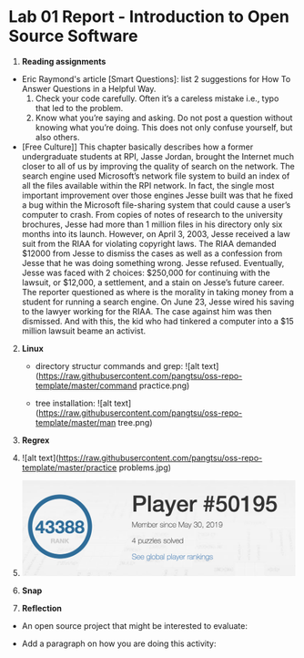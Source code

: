 # Lab 01 Report - Introduction to Open Source Software

1. **Reading assignments** 
- Eric Raymond's article [Smart Questions]: list 2 suggestions for How To Answer Questions in a Helpful Way.
  1. Check your code carefully. Often it’s a careless mistake i.e., typo that led to the problem. 
  2. Know what you’re saying and asking. Do not post a question without knowing what you’re doing. This does not only confuse   yourself, but also others. 
- [Free Culture]]
  This chapter basically describes how a former undergraduate students at RPI, Jasse Jordan, brought the Internet much closer to all of us by improving the quality of search on the network. The search engine used Microsoft’s network file system to build an index of all the files available within the RPI network. In fact, the single most important improvement over those engines Jesse built was that he fixed a bug within the Microsoft file-sharing system that could cause a user’s computer to crash. From copies of notes of research to the university brochures, Jesse had more than 1 million files in his directory only six months into its launch. However, on April 3, 2003, Jesse received a law suit from the RIAA for violating copyright laws. The RIAA demanded $12000 from Jesse to dismiss the cases as well as a confession from Jesse that he was doing something wrong. Jesse refused. Eventually, Jesse was faced with 2 choices: $250,000 for continuing with the lawsuit, or $12,000, a settlement, and a stain on Jesse’s future career. The reporter questioned as where is the morality in taking money from a student for running a search engine. On June 23, Jesse wired his saving to the lawyer working for the RIAA. The case against him was then dismissed. And with this, the kid who had tinkered a computer into a $15 million lawsuit beame an activist. 

2. **Linux**
   - directory structur commands and grep:
  ![alt text](https://raw.githubusercontent.com/pangtsu/oss-repo-template/master/command practice.png)
   
   - tree installation:
   ![alt text](https://raw.githubusercontent.com/pangtsu/oss-repo-template/master/man tree.png)
   
3. **Regrex**

  1. 
     ![alt text](https://raw.githubusercontent.com/pangtsu/oss-repo-template/master/practice problems.jpg) 
  
  2. 
     ![alt text](https://raw.githubusercontent.com/pangtsu/oss-repo-template/master/practice.png)


4. **Snap**






5. **Reflection**

- An open source project that might be interested to evaluate:

- Add a paragraph on how you are doing this activity:


